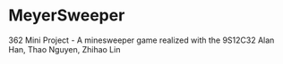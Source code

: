 # MeyerSweeper
362 Mini Project - A minesweeper game realized with the 9S12C32
Alan Han, Thao Nguyen, Zhihao Lin
